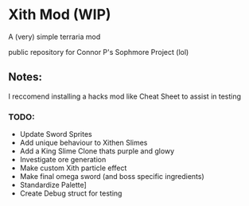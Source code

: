 # Xith Mod (WIP)
 A (very) simple terraria mod 

 public repository for Connor P's Sophmore Project (lol)

## Notes:
I reccomend installing a hacks mod like Cheat Sheet to assist in testing

### TODO:

- Update Sword Sprites
- Add unique behaviour to Xithen Slimes
- Add a King Slime Clone thats purple and glowy
- Investigate ore generation
- Make custom Xith particle effect
- Make final omega sword (and boss specific ingredients)
- Standardize Palette]
- Create Debug struct for testing